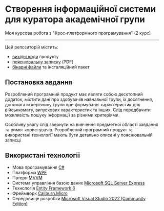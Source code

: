# Створення інформаційної системи для куратора академічної групи

Моя курсова робота з "Крос-платформного програмування" (2 курс)

---

Цей репозиторій містить:
* [вихідні коди](https://github.com/angelina-babych/Kursova-2-kHAI/tree/main/GroupManager) продукту
* [пояснювальну записку](https://github.com/angelina-babych/Kursova-2-kHAI/blob/main/%D0%9A%D0%A0-%D0%91%D0%90%D0%91%D0%98%D0%A7.pdf) (PDF)
* [бінарні файли](https://github.com/angelina-babych/Kursova-2-kHAI/releases/tag/v.0.1) та інсталяційний пакет

## Постановка авдання
Розроблений програмний продукт має являти собою десктопний додаток, містити дані про здобувачів навчальної групи, їх досягнення, допомагати керівнику групи при формуванні характеристик для військкомату, випускових характеристик та інших. Слід передбачити можливість пошуку інформації за різними критеріями. 

Особливу увагу слід звернути на вивчення предметної області завдання та вимог користувачів. Розроблений програмний продукт та використані технології мають бути детально описані у пояснювальній записці

## Використані технології
* Мова програмування [С#](https://learn.microsoft.com/ru-ru/dotnet/csharp/)
* Платформа [WPF](https://learn.microsoft.com/ru-ru/dotnet/desktop/wpf/overview/?view=netdesktop-7.0)
* Патерн [MVVM](https://learn.microsoft.com/ru-ru/dotnet/architecture/maui/mvvm)
* Система управління базою даних [Microsoft SQL Server Express](https://www.microsoft.com/ru-ru/download/details.aspx?id=101064)
* Технологія [Entity Framework 6](https://learn.microsoft.com/ru-ru/ef/ef6/)
* Фреймворк [Caliburn.Micro](https://caliburnmicro.com/)
* Середовище розробки [Microsoft Visual Studio 2022 (Community Edition)](https://visualstudio.microsoft.com/ru/vs/community/) 

